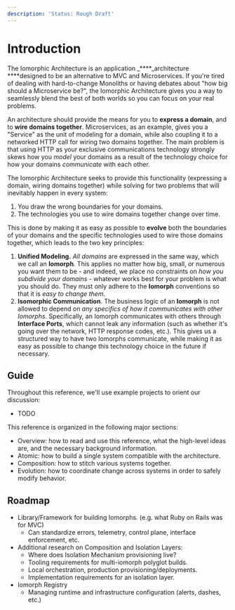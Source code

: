 ```yaml
---
description: 'Status: Rough Draft'
---
```


# Introduction

The Iomorphic Architecture is an application _****_architecture ****designed to be an alternative to MVC and Microservices.  If you're tired of dealing with hard-to-change Monoliths or having debates about "how big should a Microservice be?", the Iomorphic Architecture gives you a way to seamlessly blend the best of both worlds so you can focus on your real problems.

An architecture should provide the means for you to **express a domain**, and to **wire domains together**.  Microservices, as an example, gives you a "Service" as the unit of modeling for a domain, while also coupling it to a networked HTTP call for wiring two domains together.  The main problem is that using HTTP as your exclusive communications technology strongly skews how you _model_ your domains as a result of the technology choice for how your domains _communicate_ with each other.

The Iomorphic Architecture seeks to provide this functionality \(expressing a domain, wiring domains together\) while solving for two problems that will inevitably happen in every system:

1. You draw the wrong boundaries for your domains.
2. The technologies you use to wire domains together change over time.

This is done by making it as easy as possible to **evolve** both the boundaries of your domains and the specific technologies used to wire those domains together, which leads to the two key principles:

1. **Unified Modeling.**  _All domains_ are expressed in the same way, which we call an **Iomorph**.  This applies no matter how big, small, or numerous you want them to be - and indeed, we place no constraints on _how you subdivide your domains_ - whatever works best for your problem is what you should do.  They must only adhere to the **Iomorph** conventions so that it is _easy to change them_.
2. **Isomorphic Communication**.  The business logic of an **Iomorph** is not allowed to depend on _any specifics of how it communicates with other Iomorphs_.  Specifically, an Iomorph communicates with others through **Interface Ports**, which cannot leak any information \(such as whether it's going over the network, HTTP response codes, etc.\).  This gives us a structured way to have two Iomorphs communicate, while making it as easy as possible to change this technology choice in the future if necessary.

## Guide

Throughout this reference, we'll use example projects to orient our discussion:

* TODO

This reference is organized in the following major sections:

* Overview: how to read and use this reference, what the high-level ideas are, and the necessary background information.
* Atomic: how to build a single system compatible with the architecture.
* Composition: how to stitch various systems together.
* Evolution: how to coordinate change across systems in order to safely modify behavior.

## Roadmap

* Library/Framework for building Iomorphs.  \(e.g. what Ruby on Rails was for MVC\)
  * Can standardize errors, telemetry, control plane, interface enforcement, etc.
* Additional research on Composition and Isolation Layers:
  * Where does Isolation Mechanism provisioning live?
  * Tooling requirements for multi-iomorph polyglot builds.
  * Local orchestration, production provisioning/deployments.
  * Implementation requirements for an isolation layer.
* Iomorph Registry
  * Managing runtime and infrastructure configuration \(alerts, dashes, etc.\)

